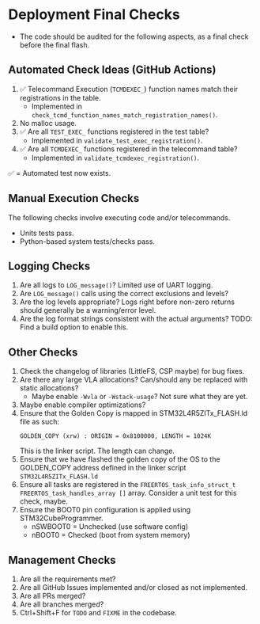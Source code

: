 # Deployment Final Checks

* The code should be audited for the following aspects, as a final check before the final flash.

## Automated Check Ideas (GitHub Actions)

1. ✅ Telecommand Execution (`TCMDEXEC_`) function names match their registrations in the table.
    * Implemented in `check_tcmd_function_names_match_registration_names()`.
2. No malloc usage.
3. ✅ Are all `TEST_EXEC_` functions registered in the test table?
    * Implemented in `validate_test_exec_registration()`.
4. ✅ Are all `TCMDEXEC_` functions registered in the telecommand table?
    * Implemented in `validate_tcmdexec_registration()`.

✅ = Automated test now exists.

## Manual Execution Checks

The following checks involve executing code and/or telecommands.

* Units tests pass.
* Python-based system tests/checks pass.


## Logging Checks

1. Are all logs to `LOG_message()`? Limited use of UART logging.
2. Are `LOG_message()` calls using the correct exclusions and levels?
3. Are the log levels appropriate? Logs right before non-zero returns should generally be a warning/error level.
4. Are the log format strings consistent with the actual arguments? TODO: Find a build option to enable this.

## Other Checks

1. Check the changelog of libraries (LittleFS, CSP maybe) for bug fixes.
2. Are there any large VLA allocations? Can/should any be replaced with static allocations?
    * Maybe enable `-Wvla` or `-Wstack-usage`? Not sure what they are yet.
3. Maybe enable compiler optimizations?
4. Ensure that the Golden Copy is mapped in STM32L4R5ZITx_FLASH.ld file as such:
    ```
    GOLDEN_COPY (xrw) : ORIGIN = 0x8100000, LENGTH = 1024K
    ```
    This is the linker script. The length can change.
5. Ensure that we have flashed the golden copy of the OS to the GOLDEN_COPY address defined in the linker script ```STM32L4R5ZITx_FLASH.ld```
6. Ensure all tasks are registered in the `FREERTOS_task_info_struct_t FREERTOS_task_handles_array []` array. Consider a unit test for this check, maybe.
7. Ensure the BOOT0 pin configuration is applied using STM32CubeProgrammer.
    * nSWBOOT0 = Unchecked (use software config)
    * nBOOT0 = Checked (boot from system memory)

## Management Checks

1. Are all the requirements met?
2. Are all GitHub Issues implemented and/or closed as not implemented.
3. Are all PRs merged?
4. Are all branches merged?
5. Ctrl+Shift+F for `TODO` and `FIXME` in the codebase.
